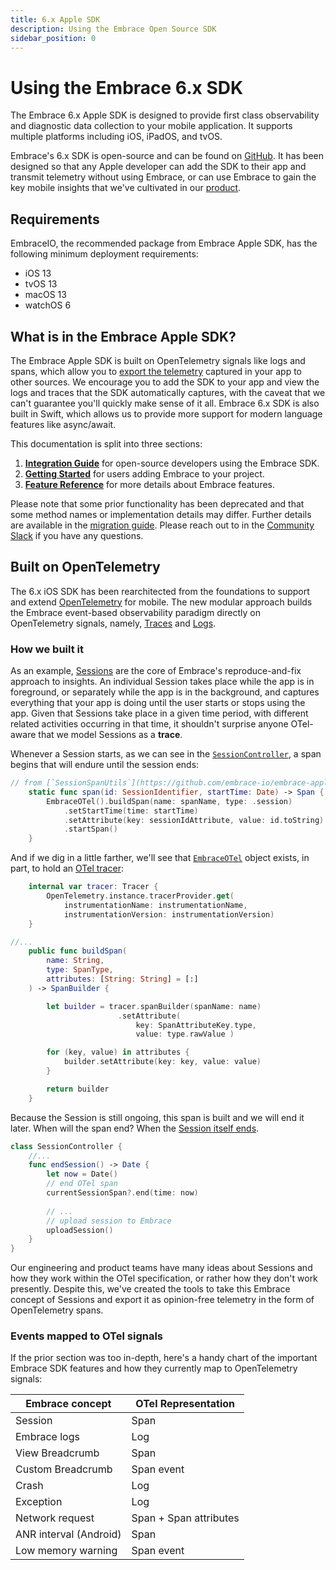 ```yaml
---
title: 6.x Apple SDK
description: Using the Embrace Open Source SDK
sidebar_position: 0
---
```


# Using the Embrace 6.x SDK

The Embrace 6.x Apple SDK is designed to provide first class observability and diagnostic data collection to your mobile application. It supports multiple platforms including iOS, iPadOS, and tvOS.

Embrace's 6.x SDK is open-source and can be found on [GitHub](https://github.com/embrace-io/embrace-apple-sdk/). It has been designed so that any Apple developer can add the SDK to their app and transmit telemetry without using Embrace, or can use Embrace to gain the key mobile insights that we've cultivated in our [product](/docs/product/index.md).

## Requirements

EmbraceIO, the recommended package from Embrace Apple SDK, has the following minimum deployment requirements:

- iOS 13
- tvOS 13
- macOS 13
- watchOS 6

## What is in the Embrace Apple SDK?

The Embrace Apple SDK is built on OpenTelemetry signals like logs and spans, which allow you to [export the telemetry](/docs/ios/open-source/features/otel-exporter.md) captured in your app to other sources. We encourage you to add the SDK to your app and view the logs and traces that the SDK automatically captures, with the caveat that we can't guarantee you'll quickly make sense of it all. Embrace 6.x SDK is also built in Swift, which allows us to provide more support for modern language features like async/await.

This documentation is split into three sections:

1. [**Integration Guide**](./integration/) for open-source developers using the Embrace SDK.
2. [**Getting Started**](./getting-started/) for users adding Embrace to your project.
3. [**Feature Reference**](./features/) for more details about Embrace features.

Please note that some prior functionality has been deprecated and that some method names or implementation details may differ. Further details are available in the [migration guide](/docs/ios/open-source/upgrade-guide.md). Please reach out to in the [Community Slack](https://community.embrace.io) if you have any questions. 

## Built on OpenTelemetry

The 6.x iOS SDK has been rearchitected from the foundations to support and extend [OpenTelemetry](https://opentelemetry.io) for mobile. The new modular approach builds the Embrace event-based observability paradigm directly on OpenTelemetry signals, namely, [Traces](https://opentelemetry.io/docs/concepts/signals/traces/) and [Logs](https://opentelemetry.io/docs/concepts/signals/logs/).

### How we built it

As an example, [Sessions](https://embrace.io/product/user-session-insights/) are the core of Embrace's reproduce-and-fix approach to insights. An individual Session takes place while the app is in foreground, or separately while the app is in the background, and captures everything that your app is doing until the user starts or stops using the app. Given that Sessions take place in a given time period, with different related activities occurring in that time, it shouldn't surprise anyone OTel-aware that we model Sessions as a **trace**.

Whenever a Session starts, as we can see in the [`SessionController`](https://github.com/embrace-io/embrace-apple-sdk/blob/main/Sources/EmbraceCore/Session/SessionController.swift#L68), a span begins that will endure until the session ends: 

```swift
// from [`SessionSpanUtils`](https://github.com/embrace-io/embrace-apple-sdk/blob/main/Sources/EmbraceCore/Session/SessionSpanUtils.swift#L15)
    static func span(id: SessionIdentifier, startTime: Date) -> Span {
        EmbraceOTel().buildSpan(name: spanName, type: .session)
            .setStartTime(time: startTime)
            .setAttribute(key: sessionIdAttribute, value: id.toString)
            .startSpan()
    }
```

And if we dig in a little farther, we'll see that [`EmbraceOTel`](https://github.com/embrace-io/embrace-apple-sdk/blob/main/Sources/EmbraceOTelInternal/EmbraceOTel.swift) object exists, in part, to hold an [OTel tracer](https://github.com/open-telemetry/opentelemetry-swift/blob/main/Sources/OpenTelemetryApi/Trace/Tracer.swift):

```swift
    internal var tracer: Tracer {
        OpenTelemetry.instance.tracerProvider.get(
            instrumentationName: instrumentationName,
            instrumentationVersion: instrumentationVersion)
    }

//...
    public func buildSpan(
        name: String,
        type: SpanType,
        attributes: [String: String] = [:]
    ) -> SpanBuilder {

        let builder = tracer.spanBuilder(spanName: name)
                        .setAttribute(
                            key: SpanAttributeKey.type,
                            value: type.rawValue )

        for (key, value) in attributes {
            builder.setAttribute(key: key, value: value)
        }

        return builder
    }
```

Because the Session is still ongoing, this span is built and we will end it later. When will the span end? When the [Session itself ends](https://github.com/embrace-io/embrace-apple-sdk/blob/main/Sources/EmbraceCore/Session/SessionController.swift#L112).

```swift
class SessionController {
    //...
    func endSession() -> Date {
        let now = Date()
        // end OTel span
        currentSessionSpan?.end(time: now)
            
        // ...
        // upload session to Embrace
        uploadSession()
    }
}
```

Our engineering and product teams have many ideas about Sessions and how they work within the OTel specification, or rather how they don't work presently. Despite this, we've created the tools to take this Embrace concept of Sessions and export it as opinion-free telemetry in the form of OpenTelemetry spans.

### Events mapped to OTel signals

If the prior section was too in-depth, here's a handy chart of the important Embrace SDK features and how they currently map to OpenTelemetry signals:

| Embrace concept | OTel Representation|
| ------------ | ---------- |
| Session | Span |
| Embrace logs | Log |
| View Breadcrumb | Span |
| Custom Breadcrumb | Span event |
| Crash | Log |
| Exception | Log |
| Network request | Span + Span attributes |
| ANR interval (Android) | Span |
| Low memory warning | Span event|
